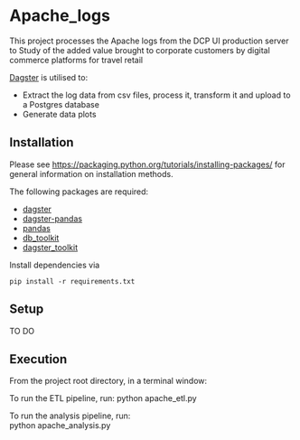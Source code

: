 # Apache_logs

This project processes the Apache logs from the DCP UI production server to Study of the added value brought to corporate customers by digital commerce platforms for travel retail 

[Dagster](https://dagster.readthedocs.io/) is utilised to:

* Extract the log data from csv files, process it, transform it and upload to a Postgres database
* Generate data plots

## Installation
Please see https://packaging.python.org/tutorials/installing-packages/ for general information on installation methods.

The following packages are required:
* [dagster](https://github.com/dagster-io/dagster)
* [dagster-pandas](https://pypi.org/project/dagster-pandas/)
* [pandas](https://pandas.pydata.org/)
* [db_toolkit](https://github.com/ib-da-ncirl/db_toolkit)
* [dagster_toolkit](https://github.com/ib-da-ncirl/db_toolkit)

Install dependencies via

    pip install -r requirements.txt

## Setup

TO DO

## Execution

From the project root directory, in a terminal window: 

To run the ETL pipeline, run:
    python apache_etl.py
    
To run the analysis pipeline, run:   
    python apache_analysis.py
